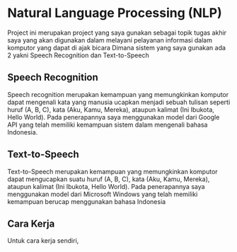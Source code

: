 # Natural Language Processing (NLP)

Project ini merupakan project yang saya gunakan sebagai topik tugas akhir saya yang akan digunakan dalam melayani pelayanan informasi dalam komputor yang dapat di ajak bicara
Dimana sistem yang saya gunakan ada 2 yakni Speech Recognition dan Text-to-Speech

## Speech Recognition
Speech recognition merupakan kemampuan yang memungkinkan komputor dapat mengenali kata yang manusia ucapkan menjadi sebuah tulisan seperti huruf (A, B, C), kata (Aku, Kamu, Mereka), ataupun kalimat (Ini Ibukota, Hello World). Pada penerapannya saya menggunakan model dari Google API yang telah memiliki kemampuan sistem dalam mengenali bahasa Indonesia.

## Text-to-Speech
Text-to-Speech merupakan kemampuan yang memungkinkan komputor dapat mengucapkan suatu huruf (A, B, C), kata (Aku, Kamu, Mereka), ataupun kalimat (Ini Ibukota, Hello World). Pada penerapannya saya menggunakan model dari Microsoft Windows yang telah memiliki kemampuan berucap menggunakan bahasa Indonesia 

## Cara Kerja
Untuk cara kerja sendiri, 
